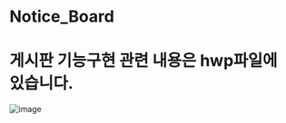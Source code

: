 # Notice_Board

# 게시판 기능구현 관련 내용은 hwp파일에 있습니다.

![image](https://github.com/user-attachments/assets/8f5a1c16-165c-4965-9f33-be3844e26ec2)
